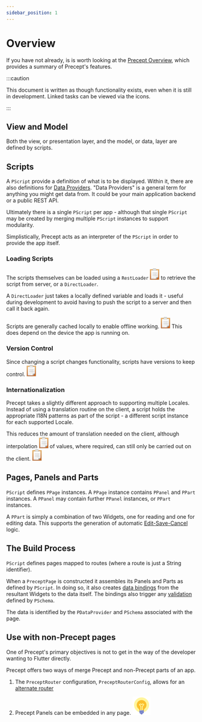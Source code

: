 ```yaml
---
sidebar_position: 1
---
```



# Overview

If you have not already, is is worth looking at the [Precept Overview](../intro.md), which provides a summary of Precept's features.

:::caution

This document is written as though functionality exists, even when it is still in development.  Linked tasks can be viewed via the icons. 

:::


## View and Model

Both the view, or presentation layer, and the model, or data, layer are defined by scripts.

## Scripts

A `PScript` provide a definition of what is to be displayed.  Within it, there are also definitions for [Data Providers](data-providers.md).  "Data Providers" is a general term for anything you might get data from. It could be your main application backend or a public REST API.

Ultimately there is a single `PScript` per app - although that single `PScript` may be created by merging multiple `PScript` instances to support modularity.

Simplistically, Precept acts as an interpreter of the `PScript` in order to provide the app itself.



### Loading Scripts

The scripts themselves can be loaded using a `RestLoader` [![task](../images/task.png)](https://gitlab.com/precept1/precept_client/-/issues/78) to retrieve the script from server, or a `DirectLoader`.

A `DirectLoader` just takes a locally defined variable and loads it - useful during development to avoid having to push the script to a server and then call it back again.

Scripts are generally cached locally to enable offline working.  [![task](../images/task.png)](https://gitlab.com/precept1/precept_client/-/issues/76) This does depend on the device the app is running on. 


### Version Control


Since changing a script changes functionality, scripts have versions to keep control.  [![task](../images/task.png)](https://gitlab.com/precept1/precept_client/-/issues/74) 


### Internationalization

Precept takes a slightly different approach to supporting multiple Locales. Instead of using a translation routine on the client, a script holds the appropriate I18N patterns as part of the script - a different script instance for each supported Locale.

This reduces the amount of translation needed on the client, although interpolation [![task](../images/task.png)](https://gitlab.com/precept1/precept_client/-/issues/79) of values, where required, can still only be carried out on the client.  [![task](../images/task.png)](https://gitlab.com/precept1/precept_client/-/issues/75) 

## Pages, Panels and Parts

`PScript` defines `PPage` instances.  A `PPage` instance contains `PPanel` and `PPart` instances.  A `PPanel` may contain further `PPanel` instances, or `PPart` instances.

A `PPart` is simply a combination of two Widgets, one for reading and one for editing data.  This supports the generation of automatic [Edit-Save-Cancel](edit-save-cancel.md) logic. 


## The Build Process

`PScript` defines pages mapped to routes (where a route is just a String identifier).

When a `PreceptPage` is constructed it assembles its Panels and Parts as defined by `PScript`.  In doing so, it also creates [data bindings](data-bindings.md) from the resultant Widgets to the data itself.  The bindings also trigger any [validation](validation.md) defined by `PSchema`.

The data is identified by the `PDataProvider` and `PSchema` associated with the page.  


## Use with non-Precept pages

One of Precept's primary objectives is not to get in the way of the developer wanting to Flutter directly.

Precept offers two ways of merge Precept and non-Precept parts of an app.


1. The `PreceptRouter` configuration, `PreceptRouterConfig`, allows for an [alternate router](partial-use.md#alternate-router) 

1. Precept Panels can be embedded in any page.  [![task](../images/idea.svg)](https://gitlab.com/precept1/precept_client/-/issues/77) 